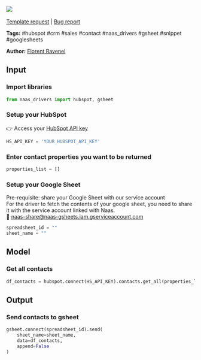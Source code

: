 <a href="https://app.naas.ai/user-redirect/naas/downloader?url=https://raw.githubusercontent.com/jupyter-naas/awesome-notebooks/master/HubSpot/HubSpot_Send_contacts_to_gsheet.ipynb" target="_parent"><img src="https://naasai-public.s3.eu-west-3.amazonaws.com/open_in_naas.svg"/></a><br><br><a href="https://github.com/jupyter-naas/awesome-notebooks/issues/new?assignees=&labels=&template=template-request.md&title=Tool+-+Action+of+the+notebook+">Template request</a> | <a href="https://github.com/jupyter-naas/awesome-notebooks/issues/new?assignees=&labels=bug&template=bug_report.md&title=HubSpot+-+Send+contacts+to+gsheet:+Error+short+description">Bug report</a>

**Tags:** #hubspot #crm #sales #contact #naas_drivers #gsheet #snippet #googlesheets

**Author:** [Florent Ravenel](https://www.linkedin.com/in/florent-ravenel/)

## Input

### Import libraries


```python
from naas_drivers import hubspot, gsheet
```

### Setup your HubSpot
👉 Access your [HubSpot API key](https://knowledge.hubspot.com/integrations/how-do-i-get-my-hubspot-api-key)


```python
HS_API_KEY = 'YOUR_HUBSPOT_API_KEY'
```

### Enter contact properties you want to be returned


```python
properties_list = []
```

### Setup your Google Sheet

Pre-requisite: share your Google Sheet with our service account <br>
For the driver to fetch the contents of your google sheet, you need to share it with the service account linked with Naas.<br>
🔗 naas-share@naas-gsheets.iam.gserviceaccount.com


```python
spreadsheet_id = ""
sheet_name = ""
```

## Model

### Get all contacts


```python
df_contacts = hubspot.connect(HS_API_KEY).contacts.get_all(properties_list)
```

## Output

### Send contacts to gsheet


```python
gsheet.connect(spreadsheet_id).send(
    sheet_name=sheet_name,
    data=df_contacts,
    append=False
)
```
